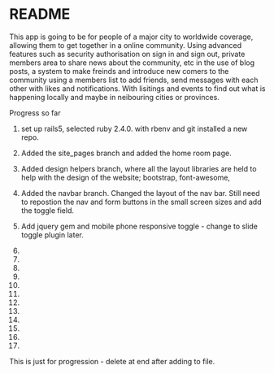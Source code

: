 # README

This app is going to be for people of a major city to worldwide coverage, allowing them to get together in a online community. Using advanced features such as security authorisation on sign in and sign out, private members area to share news about the community, etc in the use of blog posts, a system to make freinds and introduce new comers to the community using a members list to add friends, send messages with each other with likes and notifications. With lisitings and events to find out what is happening locally and maybe in neibouring cities or provinces.

Progress so far

1. set up rails5, selected ruby 2.4.0. with rbenv and git installed a new repo. 

2. Added the site_pages branch and added the home room page. 

3. Added design helpers branch, where all the layout libraries are held to help with the design of the website; bootstrap, font-awesome, 

4. Added the navbar branch. Changed the layout of the nav bar. Still need to repostion the nav and form buttons in the small screen sizes and add the toggle field. 

5. Add jquery gem and mobile phone responsive toggle - change to slide toggle plugin later. 

6.


7.

8.

9.

10.

11.

12.

13.

14.

15.

16.

17.

This is just for progression - delete at end after adding to file. 

